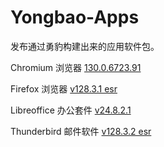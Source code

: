 # Yongbao-Apps
发布通过勇豹构建出来的应用软件包。

Chromium 浏览器 [130.0.6723.91](https://github.com/YongbaoOS/Yongbao-Apps/releases/download/2024.10.31/chromium-130.0.6723.91-linux-loongarch64.tar.xz)

Firefox 浏览器 [v128.3.1 esr](https://github.com/YongbaoOS/Yongbao-Apps/releases/download/2024.10.31/firefox-128.3.1esr.zh-CN.linux-loongarch64.tar.bz2)

Libreoffice 办公套件 [v24.8.2.1](https://github.com/YongbaoOS/Yongbao-Apps/releases/download/2024.10.31/libreoffice-24.8.2.1-loongarch64.tar.xz)

Thunderbird 邮件软件 [v128.3.2 esr](https://github.com/YongbaoOS/Yongbao-Apps/releases/download/2024.10.31/thunderbird-128.3.2esr.zh-CN.linux-loongarch64.tar.bz2)
